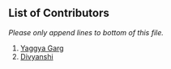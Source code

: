 ## List of Contributors

_Please only append lines to bottom of this file._

1.  [Yaggya Garg](https://github.com/yaggya01)
2.  [Divyanshi]()
